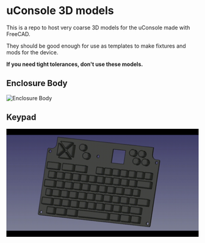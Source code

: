# uConsole 3D models

This is a repo to host very coarse 3D models for the uConsole made with FreeCAD.

They should be good enough for use as templates to make fixtures and mods for the device. 

**If you need tight tolerances, don't use these models.**

## Enclosure Body

![Enclosure Body](media/models/enc_body.gif)

## Keypad

![Keypad](media/models/keypad.gif)

